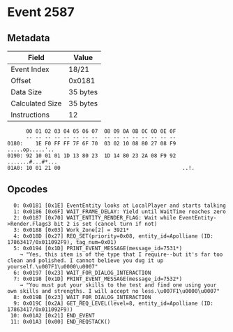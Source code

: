 # Event 2587

## Metadata

| Field           | Value    |
|-----------------|----------|
| Event Index     | 18/21    |
| Offset          | 0x0181   |
| Data Size       | 35 bytes |
| Calculated Size | 35 bytes |
| Instructions    | 12       |

```
      00 01 02 03 04 05 06 07  08 09 0A 0B 0C 0D 0E 0F
      -- -- -- -- -- -- -- --  -- -- -- -- -- -- -- --
0180:    1E F0 FF FF 7F 6F 70  03 02 10 08 80 27 08 F9   .....op.....'..
0190: 92 10 01 01 1D 13 80 23  1D 14 80 23 2A 08 F9 92  .......#...#*...
01A0: 10 01 21 00                                       ..!.            
```

## Opcodes

```
  0: 0x0181 [0x1E] EventEntity looks at LocalPlayer and starts talking
  1: 0x0186 [0x6F] WAIT_FRAME_DELAY: Yield until WaitTime reaches zero
  2: 0x0187 [0x70] WAIT_ENTITY_RENDER_FLAG: Wait while EventEntity->Render.Flags3 bit 2 is set (cancel turn if not)
  3: 0x0188 [0x03] Work_Zone[2] = 3921*
  4: 0x018D [0x27] REQ_SET(priority=0x08, entity_id=Apolliane (ID: 17863417/0x011092F9), tag_num=0x01)
  5: 0x0194 [0x1D] PRINT_EVENT_MESSAGE(message_id=7531*)
    → "Yes, this item is of the type that I require--but it's far too clean and polished. I cannot believe you dug it up yourself.\u007F1\u0000\u0007"
  6: 0x0197 [0x23] WAIT_FOR_DIALOG_INTERACTION
  7: 0x0198 [0x1D] PRINT_EVENT_MESSAGE(message_id=7532*)
    → "You must put your skills to the test and find one using your own skills and strengths. I will accept no less.\u007F1\u0000\u0007"
  8: 0x019B [0x23] WAIT_FOR_DIALOG_INTERACTION
  9: 0x019C [0x2A] GET_REQ_LEVEL(level=8, entity_id=Apolliane (ID: 17863417/0x011092F9))
 10: 0x01A2 [0x21] END_EVENT
 11: 0x01A3 [0x00] END_REQSTACK()
```
